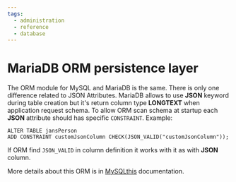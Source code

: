 ```yaml
---
tags:
  - administration
  - reference
  - database
---
```


# MariaDB ORM persistence layer

The ORM module for MySQL and MariaDB is the same. There is only one difference related to JSON Attributes.
MariaDB allows to use **JSON** keyword during table creation but it's return column type **LONGTEXT** when application request schema. To allow ORM scan schema at startup each **JSON** attribute should has specific `CONSTRAINT`. Example:

```
ALTER TABLE jansPerson
ADD CONSTRAINT customJsonColumn CHECK(JSON_VALID("customJsonColumn"));
```

If ORM find `JSON_VALID` in column definition it works with it as with **JSON** column.

More details about this ORM is in [MySQLthis](./mysql-config.md) documentation.

